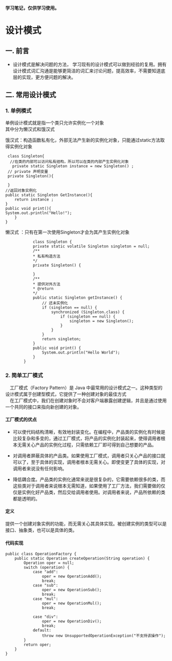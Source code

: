 #### 学习笔记，仅供学习使用。
# 设计模式  
## 一. 前言  
* 设计模式是解决问题的方法， 学习现有的设计模式可以做到经验的复用。拥有设计模式词汇沟通是能够更简洁的词汇来讨论问题，提高效率，不需要知道底层的实现，更方便问题的解决。  
  
## 二. 常用设计模式 
### 1. 单例模式  
单例设计模式就是指一个类只允许实例化一个对象  
其中分为懒汉式和饿汉式  

饿汉式：构造函数私有化，外部无法产生新的实例化对象，只能通过static方法取得实例化对象  
 
     class Singleton{
      //在类的内部可以访问私有结构，所以可以在类的内部产生实例化对象  
       private static Singleton instance = new Singleton() ;
     // private 声明变量
     private Singleton(){

     }
    //返回对象实例化
    public static Singleton GetInstance(){
        return instance ;
    }
    public void print(){
    System.out.println("Hello!");
        }
    }  

懒汉式 ：只有在第一次使用Singleton才会为其产生实例化对象   
```
            class Singleton {  
            private static volatile Singleton singleton = null;
            /**
            * 私有构造方法
            */
            private Singleton() {

            }
            /**
            * 提供对外方法
            * @return 
            */
            public static Singleton getInstance() {
                // 还未实例化
                if (singleton == null) {
                    synchronized (Singleton.class) {
                        if (singleton == null) {
                            singleton = new Singleton();
                        }
                    }
                }
                return singleton;
            }
            public void print() {
                System.out.println("Hello World");
            }
        } 
```

### 2. 简单工厂模式  
&emsp;工厂模式（Factory Pattern）是 Java 中最常用的设计模式之一。这种类型的设计模式属于创建型模式，它提供了一种创建对象的最佳方式  
&emsp;在工厂模式中，我们在创建对象时不会对客户端暴露创建逻辑，并且是通过使用一个共同的接口来指向新创建的对象。   
#### 工厂模式的优点  
* 可以使代码结构清晰，有效地封装变化。在编程中，产品类的实例化有时候是比较复杂和多变的，通过工厂模式，将产品的实例化封装起来，使得调用者根本无需关心产品的实例化过程，只需依赖工厂即可得到自己想要的产品。

* 对调用者屏蔽具体的产品类。如果使用工厂模式，调用者只关心产品的接口就可以了，至于具体的实现，调用者根本无需关心。即使变更了具体的实现，对调用者来说没有任何影响。

* 降低耦合度。产品类的实例化通常来说是很复杂的，它需要依赖很多的类，而这些类对于调用者来说根本无需知道，如果使用了工厂方法，我们需要做的仅仅是实例化好产品类，然后交给调用者使用。对调用者来说，产品所依赖的类都是透明的。
#### 定义 
提供一个创建对象实例的功能，而无需关心其具体实现。被创建实例的类型可以是接口、抽象类，也可以是具体的类。   
#### 代码实现  
    public class OperationFactory {
        public static Operation createOperation(String operation) {
            Operation oper = null;
            switch (operation) {
                case "add":
                    oper = new OperationAdd();
                    break;
                case "sub":
                    oper = new OperationSub();
                    break;
                case "mul":
                    oper = new OperationMul();
                    break;

                case "div":
                    oper = new OperationDiv();
                    break;
                default:
                    throw new UnsupportedOperationException("不支持该操作");
            }
            return oper;
        }
    }
